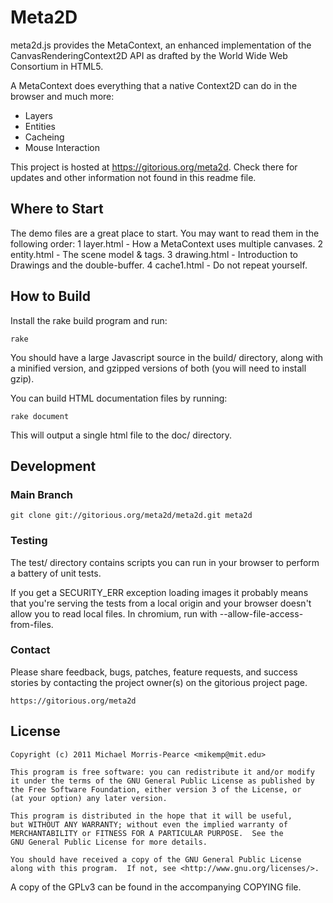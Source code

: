 Meta2D
======

meta2d.js provides the MetaContext, an enhanced implementation of the
CanvasRenderingContext2D API as drafted by the World Wide Web Consortium
in HTML5.

A MetaContext does everything that a native Context2D can do in the browser and
much more:
-  Layers
-  Entities
-  Cacheing
-  Mouse Interaction

This project is hosted at <https://gitorious.org/meta2d>. Check there for
updates and other information not found in this readme file.

Where to Start
--------------

The demo files are a great place to start. You may want to read them in the
following order:
1  layer.html - How a MetaContext uses multiple canvases.
2  entity.html - The scene model & tags.
3  drawing.html - Introduction to Drawings and the double-buffer.
4  cache1.html - Do not repeat yourself.

How to Build
------------

Install the rake build program and run:

    rake

You should have a large Javascript source in the build/ directory, along with a
minified version, and gzipped versions of both (you will need to install gzip).

You can build HTML documentation files by running:

    rake document

This will output a single html file to the doc/ directory.

Development
-----------

### Main Branch ###

    git clone git://gitorious.org/meta2d/meta2d.git meta2d

### Testing ###

The test/ directory contains scripts you can run in your browser to perform
a battery of unit tests.

If you get a SECURITY_ERR exception loading images it probably means that
you're serving the tests from a local origin and your browser doesn't allow you
to read local files. In chromium, run with --allow-file-access-from-files.

### Contact ###

Please share feedback, bugs, patches, feature requests, and success stories
by contacting the project owner(s) on the gitorious project page.

    https://gitorious.org/meta2d

License
-------

    Copyright (c) 2011 Michael Morris-Pearce <mikemp@mit.edu>

    This program is free software: you can redistribute it and/or modify
    it under the terms of the GNU General Public License as published by
    the Free Software Foundation, either version 3 of the License, or
    (at your option) any later version.

    This program is distributed in the hope that it will be useful,
    but WITHOUT ANY WARRANTY; without even the implied warranty of
    MERCHANTABILITY or FITNESS FOR A PARTICULAR PURPOSE.  See the
    GNU General Public License for more details.

    You should have received a copy of the GNU General Public License
    along with this program.  If not, see <http://www.gnu.org/licenses/>.

A copy of the GPLv3 can be found in the accompanying COPYING file.
